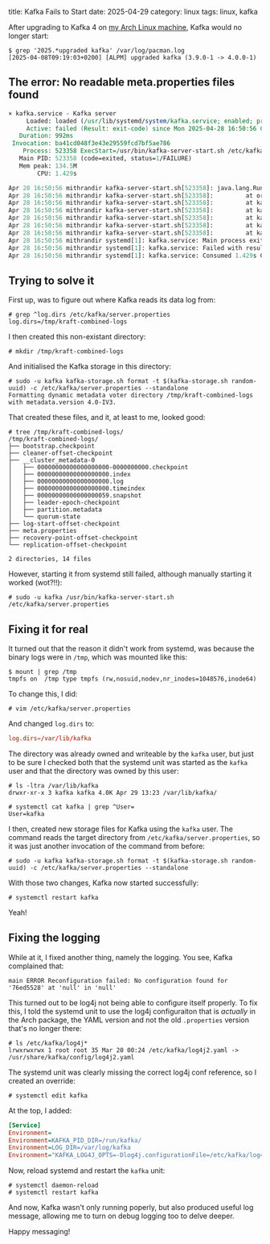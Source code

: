 title: Kafka Fails to Start
date: 2025-04-29
category: linux
tags: linux, kafka

After upgrading to Kafka 4 on [my Arch Linux
machine](/dongxi/the-way-i-work-in-2025/), Kafka would no longer
start:

```text
$ grep '2025.*upgraded kafka' /var/log/pacman.log
[2025-04-08T09:19:03+0200] [ALPM] upgraded kafka (3.9.0-1 -> 4.0.0-1)
```

## The error: No readable meta.properties files found

```perl
× kafka.service - Kafka server
     Loaded: loaded (/usr/lib/systemd/system/kafka.service; enabled; preset: disabled)
     Active: failed (Result: exit-code) since Mon 2025-04-28 16:50:56 CEST; 19h ago
   Duration: 992ms
 Invocation: ba41cd048f3e43e29559fcd7bf5ae786
    Process: 523358 ExecStart=/usr/bin/kafka-server-start.sh /etc/kafka/server.properties (code=exited, status=1/FAILURE)
   Main PID: 523358 (code=exited, status=1/FAILURE)
   Mem peak: 134.5M
        CPU: 1.429s

Apr 28 16:50:56 mithrandir kafka-server-start.sh[523358]: java.lang.RuntimeException: No readable meta.properties files found.
Apr 28 16:50:56 mithrandir kafka-server-start.sh[523358]:         at org.apache.kafka.metadata.properties.MetaPropertiesEnsemble.verify(MetaPropertiesEnsemble.java:480) ~[kafka-metadata-4.0.0.jar:?]
Apr 28 16:50:56 mithrandir kafka-server-start.sh[523358]:         at kafka.server.KafkaRaftServer$.initializeLogDirs(KafkaRaftServer.scala:141) ~[kafka_2.13-4.0.0.jar:?]
Apr 28 16:50:56 mithrandir kafka-server-start.sh[523358]:         at kafka.server.KafkaRaftServer.<init>(KafkaRaftServer.scala:56) ~[kafka_2.13-4.0.0.jar:?]
Apr 28 16:50:56 mithrandir kafka-server-start.sh[523358]:         at kafka.Kafka$.buildServer(Kafka.scala:68) ~[kafka_2.13-4.0.0.jar:?]
Apr 28 16:50:56 mithrandir kafka-server-start.sh[523358]:         at kafka.Kafka$.main(Kafka.scala:75) [kafka_2.13-4.0.0.jar:?]
Apr 28 16:50:56 mithrandir kafka-server-start.sh[523358]:         at kafka.Kafka.main(Kafka.scala) [kafka_2.13-4.0.0.jar:?]
Apr 28 16:50:56 mithrandir systemd[1]: kafka.service: Main process exited, code=exited, status=1/FAILURE
Apr 28 16:50:56 mithrandir systemd[1]: kafka.service: Failed with result 'exit-code'.
Apr 28 16:50:56 mithrandir systemd[1]: kafka.service: Consumed 1.429s CPU time, 134.5M memory peak.
```

## Trying to solve it

First up, was to figure out where Kafka reads its data log from:

```text
# grep ^log.dirs /etc/kafka/server.properties
log.dirs=/tmp/kraft-combined-logs
```

I then created this non-existant directory:
```text
# mkdir /tmp/kraft-combined-logs
```


And initialised the Kafka storage in this directory:
```text
# sudo -u kafka kafka-storage.sh format -t $(kafka-storage.sh random-uuid) -c /etc/kafka/server.properties --standalone
Formatting dynamic metadata voter directory /tmp/kraft-combined-logs with metadata.version 4.0-IV3.
```

That created these files, and it, at least to me, looked good: 
```text
# tree /tmp/kraft-combined-logs/
/tmp/kraft-combined-logs/
├── bootstrap.checkpoint
├── cleaner-offset-checkpoint
├── __cluster_metadata-0
│   ├── 00000000000000000000-0000000000.checkpoint
│   ├── 00000000000000000000.index
│   ├── 00000000000000000000.log
│   ├── 00000000000000000000.timeindex
│   ├── 00000000000000000059.snapshot
│   ├── leader-epoch-checkpoint
│   ├── partition.metadata
│   └── quorum-state
├── log-start-offset-checkpoint
├── meta.properties
├── recovery-point-offset-checkpoint
└── replication-offset-checkpoint

2 directories, 14 files
```

However, starting it from systemd still failed, although manually
starting it worked (wot?!!):

```text
# sudo -u kafka /usr/bin/kafka-server-start.sh /etc/kafka/server.properties
```

## Fixing it for real

It turned out that the reason it didn't work from systemd, was because
the binary logs were in `/tmp`, which was mounted like this:

```text
$ mount | grep /tmp
tmpfs on  /tmp type tmpfs (rw,nosuid,nodev,nr_inodes=1048576,inode64)
```

To change this, I did:
```text
# vim /etc/kafka/server.properties
```

And changed `log.dirs` to:
```conf
log.dirs=/var/lib/kafka
```

The directory was already owned and writeable by the `kafka` user, but
just to be sure I checked both that the systemd unit was started as
the `kafka` user and that the directory was owned by this user:

```text
# ls -ltra /var/lib/kafka
drwxr-xr-x 3 kafka kafka 4.0K Apr 29 13:23 /var/lib/kafka/
```

```text
# systemctl cat kafka | grep ^User=
User=kafka
```

I then, created new storage files for Kafka using the `kafka`
user. The command reads the target directory from
`/etc/kafka/server.properties`, so it was just another invocation of
the command from before:

```text
# sudo -u kafka kafka-storage.sh format -t $(kafka-storage.sh random-uuid) -c /etc/kafka/server.properties --standalone
```

With those two changes, Kafka now started successfully:

```text
# systemctl restart kafka
```

Yeah! 

## Fixing the logging

While at it, I fixed another thing, namely the logging. You see, Kafka
complained that:

```text
main ERROR Reconfiguration failed: No configuration found for '76ed5528' at 'null' in 'null'
```

This turned out to be log4j not being able to configure itself
properly.  To fix this, I told the systemd unit to use the log4j
configuraiton that is _actually_ in the Arch package, the YAML version
and not the old `.properties` version that's no longer there:

```text
# ls /etc/kafka/log4j*
lrwxrwxrwx 1 root root 35 Mar 20 00:24 /etc/kafka/log4j2.yaml -> /usr/share/kafka/config/log4j2.yaml
```

The systemd unit was clearly missing the correct log4j conf reference,
so I created an override:

```text
# systemctl edit kafka
```

At the top, I added:
```ini
[Service]
Environment=
Environment=KAFKA_PID_DIR=/run/kafka/
Environment=LOG_DIR=/var/log/kafka
Environment="KAFKA_LOG4J_OPTS=-Dlog4j.configurationFile=/etc/kafka/log4j2.yaml"
```

Now, reload systemd and restart the `kafka` unit:

```text
# systemctl daemon-reload
# systemctl restart kafka
```

And now, Kafka wasn't only running poperly, but also produced useful
log message, allowing me to turn on debug logging too to delve deeper.

Happy messaging!
